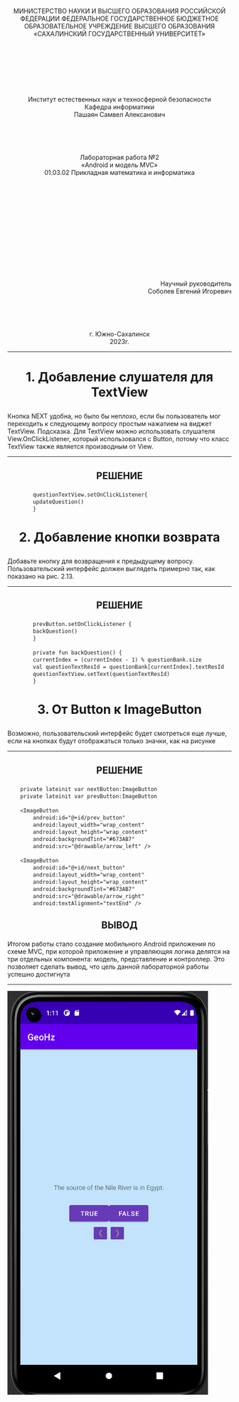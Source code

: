 <p align = "center">МИНИСТЕРСТВО НАУКИ И ВЫСШЕГО ОБРАЗОВАНИЯ
РОССИЙСКОЙ ФЕДЕРАЦИИ
ФЕДЕРАЛЬНОЕ ГОСУДАРСТВЕННОЕ БЮДЖЕТНОЕ
ОБРАЗОВАТЕЛЬНОЕ УЧРЕЖДЕНИЕ ВЫСШЕГО ОБРАЗОВАНИЯ
«САХАЛИНСКИЙ ГОСУДАРСТВЕННЫЙ УНИВЕРСИТЕТ»</p>
<br><br><br><br><br><br>
<p align = "center"> Институт естественных наук и техносферной безопасности <br> Кафедра информатики <br> Пашаян Самвел Алексанович </p>
<br><br><br>
<p align = "center"> Лабораторная работа №2 <br> «Android и модель MVC» <br> 01.03.02 Прикладная математика и информатика</p>
<br><br><br><br><br><br><br><br><br><br><br><br>
<p align = "right"> Научный руководитель <br>
Соболев Евгений Игоревич</p>
<br><br><br>
<p align = "center">  г. Южно-Сахалинск <br> 2023г. </p>

***
# <p align = "center"> 1. Добавление слушателя для TextView </p>
Кнопка NEXT удобна, но было бы неплохо, если бы пользователь мог переходить к следующему вопросу простым нажатием на виджет TextView. 
Подсказка. Для TextView можно использовать слушателя View.OnClickListener, который использовался с Button, потому что класс TextView также является производным от View. 
***
## <p align = "center"> РЕШЕНИЕ </p>
            questionTextView.setOnClickListener{
            updateQuestion()
            }
# <p align = "center"> 2. Добавление кнопки возврата </p>
Добавьте кнопку для возвращения к предыдущему вопросу. Пользовательский интерфейс должен выглядеть примерно так, как показано на рис. 2.13. 
***
## <p align = "center"> РЕШЕНИЕ </p>
            prevButton.setOnClickListener {
            backQuestion()
            }

            private fun backQuestion() {
            currentIndex = (currentIndex - 1) % questionBank.size
            val questionTextResId = questionBank[currentIndex].textResId
            questionTextView.setText(questionTextResId)
            }
# <p align = "center"> 3. От Button к ImageButton </p>
Возможно, пользовательский интерфейс будет смотреться еще лучше, если на кнопках будут отображаться только значки, как на рисунке
***
## <p align = "center"> РЕШЕНИЕ </p>
        private lateinit var nextButton:ImageButton
        private lateinit var prevButton:ImageButton

        <ImageButton
            android:id="@+id/prev_button"
            android:layout_width="wrap_content"
            android:layout_height="wrap_content"
            android:backgroundTint="#673AB7"
            android:src="@drawable/arrow_left" />

        <ImageButton
            android:id="@+id/next_button"
            android:layout_width="wrap_content"
            android:layout_height="wrap_content"
            android:backgroundTint="#673AB7"
            android:src="@drawable/arrow_right"
            android:textAlignment="textEnd" />

## <p align = "center"> ВЫВОД </p>      
Итогом работы стало создание мобильного Android приложения по схеме MVC, при которой приложение и управляющяя логика делятся на три отдельных компонента: модель, представление и контроллер. Это позволяет сделать вывод, что цель данной лабораторной работы успешно достигнута
***  
![](LAB2.png)